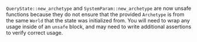 `QueryState::new_archetype` and `SystemParam::new_archetype` are now unsafe functions because they do not ensure that the provided `Archetype` is from the same `World` that the state was initialized from. You will need to wrap any usage inside of an `unsafe` block, and may need to write additional assertions to verify correct usage.

